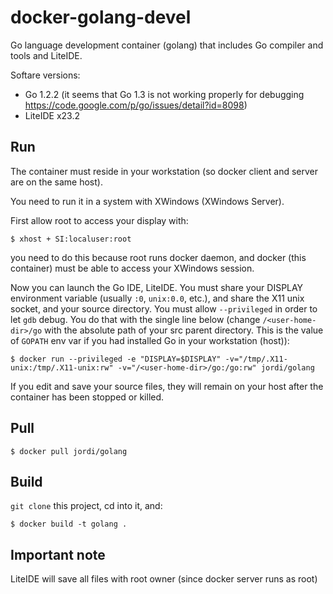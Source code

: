 docker-golang-devel
===================

Go language development container (golang) that includes Go compiler and tools and LiteIDE.

Softare versions:

- Go 1.2.2 (it seems that Go 1.3 is not working properly for debugging https://code.google.com/p/go/issues/detail?id=8098)
- LiteIDE x23.2

Run
---

The container must reside in your workstation (so docker client and server are on the same host).

You need to run it in a system with XWindows (XWindows Server). 

First allow root to access your display with:

	$ xhost + SI:localuser:root

you need to do this because root runs docker daemon, and docker (this container) must be able to access your XWindows session. 

Now you can launch the Go IDE, LiteIDE. You must share your DISPLAY environment variable (usually `:0`, `unix:0.0`, etc.), and share the X11 unix socket, and your source directory. You must allow `--privileged` in order to let `gdb` debug. You do that with the single line below (change `/<user-home-dir>/go` with the absolute path of your src parent directory. This is the value of `GOPATH` env var if you had installed Go in your workstation (host)):

	$ docker run --privileged -e "DISPLAY=$DISPLAY" -v="/tmp/.X11-unix:/tmp/.X11-unix:rw" -v="/<user-home-dir>/go:/go:rw" jordi/golang

If you edit and save your source files, they will remain on your host after the container has been stopped or killed.

Pull
----

	$ docker pull jordi/golang

Build
-----

`git clone` this project, cd into it, and:

	$ docker build -t golang .

Important note
--------------

LiteIDE will save all files with root owner (since docker server runs as root)
